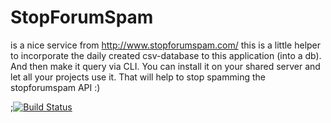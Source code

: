 # StopForumSpam
is a nice service from http://www.stopforumspam.com/
this is a little helper to incorporate the daily created csv-database to this application (into a db). And then make it query via CLI.
You can install it on your shared server and let all your projects use it.
That will help to stop spamming the stopforumspam API :)

;[![Build Status](https://secure.travis-ci.org/pscheit/webforge.png)](http://travis-ci.org/pscheit/webforge)
